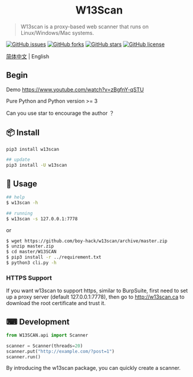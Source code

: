 <h1 align="center">W13Scan</h1>

> W13scan is a proxy-based web scanner that runs on Linux/Windows/Mac systems.

[![GitHub issues](https://img.shields.io/github/issues/boy-hack/w13scan)](https://github.com/boy-hack/w13scan/issues) [![GitHub forks](https://img.shields.io/github/forks/boy-hack/w13scan)](https://github.com/boy-hack/w13scan/network) [![GitHub stars](https://img.shields.io/github/stars/boy-hack/w13scan)](https://github.com/boy-hack/w13scan/stargazers) [![GitHub license](https://img.shields.io/github/license/boy-hack/w13scan)](https://github.com/boy-hack/w13scan/blob/master/LICENSE)

[简体中文](./README_CN.md) | English

## Begin
Demo https://www.youtube.com/watch?v=zBgfnY-qSTU

Pure Python and Python version >= 3

Can you use star to encourage the author ？

## 📦 Install

```bash
pip3 install w13scan

## update
pip3 install -U w13scan
```

## 🔨 Usage

```bash
## help
$ w13scan -h

## running
$ w13scan -s 127.0.0.1:7778
```
or 
```bash
$ wget https://github.com/boy-hack/w13scan/archive/master.zip
$ unzip master.zip
$ cd master/W13SCAN
$ pip3 install -r ../requirement.txt
$ python3 cli.py -h
```

### HTTPS Support

If you want w13scan to support https, similar to BurpSuite, first need to set up a proxy server (default 127.0.0.1:7778), then go to http://w13scan.ca to download the root certificate and trust it.

## ⌨ Development

```python
from W13SCAN.api import Scanner

scanner = Scanner(threads=20)
scanner.put("http://example.com/?post=1")
scanner.run()

```

By introducing the w13scan package, you can quickly create a scanner.


